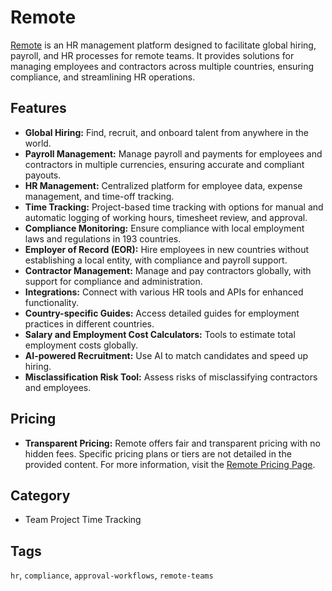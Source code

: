 # Remote

[Remote](https://remote.com/) is an HR management platform designed to facilitate global hiring, payroll, and HR processes for remote teams. It provides solutions for managing employees and contractors across multiple countries, ensuring compliance, and streamlining HR operations.

## Features
- **Global Hiring:** Find, recruit, and onboard talent from anywhere in the world.
- **Payroll Management:** Manage payroll and payments for employees and contractors in multiple currencies, ensuring accurate and compliant payouts.
- **HR Management:** Centralized platform for employee data, expense management, and time-off tracking.
- **Time Tracking:** Project-based time tracking with options for manual and automatic logging of working hours, timesheet review, and approval.
- **Compliance Monitoring:** Ensure compliance with local employment laws and regulations in 193 countries.
- **Employer of Record (EOR):** Hire employees in new countries without establishing a local entity, with compliance and payroll support.
- **Contractor Management:** Manage and pay contractors globally, with support for compliance and administration.
- **Integrations:** Connect with various HR tools and APIs for enhanced functionality.
- **Country-specific Guides:** Access detailed guides for employment practices in different countries.
- **Salary and Employment Cost Calculators:** Tools to estimate total employment costs globally.
- **AI-powered Recruitment:** Use AI to match candidates and speed up hiring.
- **Misclassification Risk Tool:** Assess risks of misclassifying contractors and employees.

## Pricing
- **Transparent Pricing:** Remote offers fair and transparent pricing with no hidden fees. Specific pricing plans or tiers are not detailed in the provided content. For more information, visit the [Remote Pricing Page](https://remote.com/).

## Category
- Team Project Time Tracking

## Tags
`hr`, `compliance`, `approval-workflows`, `remote-teams`